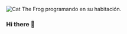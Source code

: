 ![Cat The Frog programando en su habitación](https://img.freepik.com/fotos-premium/gato-divertido-gafas-sol-trabajando-computadora-portatil-noche-hacker-capucha-tema-oscuro-ai-generado_994411-40.jpg).

### Hi there 👋

<!--
**darwinas05/darwinas05** is a ✨ _special_ ✨ repository because its `README.md` (this file) appears on your GitHub profile.

Here are some ideas to get you started:

- 🔭 I’m currently working on ...
- 🌱 I’m currently learning ...
- 👯 I’m looking to collaborate on ...
- 🤔 I’m looking for help with ...
- 💬 Ask me about ...
- 📫 How to reach me: ...
- 😄 Pronouns: ...
- ⚡ Fun fact: ...
-->
